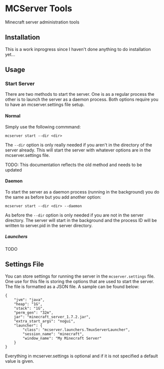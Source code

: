 # MCServer Tools
Minecraft server administration tools

## Installation
This is a work inprogress since I haven't done anything to do installation yet...

## Usage
### Start Server
There are two methods to start the server. One is as a regular process the other is to launch the server as a daemon process. Both options require you to have an mcserver.settings file setup.

#### Normal
Simply use the following commmand:

	mcserver start --dir <dir>

The `--dir` option is only really needed if you aren't in the directory of the server already. This will start the server with whatever options are in the mcserver.settings file.

TODO: This documentation reflects the old method and needs to be updated

#### Daemon
To start the server as a daemon process (running in the background) you do the same as before but you add another option:

	mcserver start --dir <dir> --daemon

As before the `--dir` option is only needed if you are not in the server directory. The server will start in the background and the process ID will be written to server.pid in the server directory.

##### Launchers
TODO

## Settings File
You can store settings for running the server in the `mcserver.settings` file. One use for this file is storing the options that are used to start the server. The file is formatted as a JSON file. A sample can be found below:

	{
		"jvm": "java",
		"heap": "1G",
		"stack": "1G",
		"perm_gen": "32m",
		jar": "minecraft_server_1.7.2.jar",
		"extra_start_args": "nogui",
		"launcher": {
			"class": "mcserver.launchers.TmuxServerLauncher",
			"session_name": "minecraft",
			"window_name": "My Minecraft Server"
		}
	}

Everything in mcserver.settings is optional and if it is not specified a default value is given.
